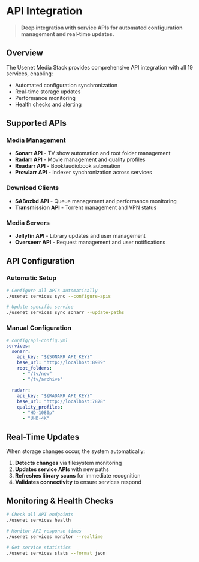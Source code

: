 # API Integration

> **Deep integration with service APIs for automated configuration management and real-time updates.**

## Overview

The Usenet Media Stack provides comprehensive API integration with all 19 services, enabling:
- Automated configuration synchronization
- Real-time storage updates
- Performance monitoring
- Health checks and alerting

## Supported APIs

### Media Management
- **Sonarr API** - TV show automation and root folder management
- **Radarr API** - Movie management and quality profiles
- **Readarr API** - Book/audiobook automation
- **Prowlarr API** - Indexer synchronization across services

### Download Clients  
- **SABnzbd API** - Queue management and performance monitoring
- **Transmission API** - Torrent management and VPN status

### Media Servers
- **Jellyfin API** - Library updates and user management
- **Overseerr API** - Request management and user notifications

## API Configuration

### Automatic Setup
```bash
# Configure all APIs automatically
./usenet services sync --configure-apis

# Update specific service
./usenet services sync sonarr --update-paths
```

### Manual Configuration
```yaml
# config/api-config.yml
services:
  sonarr:
    api_key: "${SONARR_API_KEY}"
    base_url: "http://localhost:8989"
    root_folders:
      - "/tv/new"
      - "/tv/archive"
      
  radarr:
    api_key: "${RADARR_API_KEY}"
    base_url: "http://localhost:7878"
    quality_profiles:
      - "HD-1080p"
      - "UHD-4K"
```

## Real-Time Updates

When storage changes occur, the system automatically:

1. **Detects changes** via filesystem monitoring
2. **Updates service APIs** with new paths
3. **Refreshes library scans** for immediate recognition
4. **Validates connectivity** to ensure services respond

## Monitoring & Health Checks

```bash
# Check all API endpoints
./usenet services health

# Monitor API response times
./usenet services monitor --realtime

# Get service statistics
./usenet services stats --format json
```